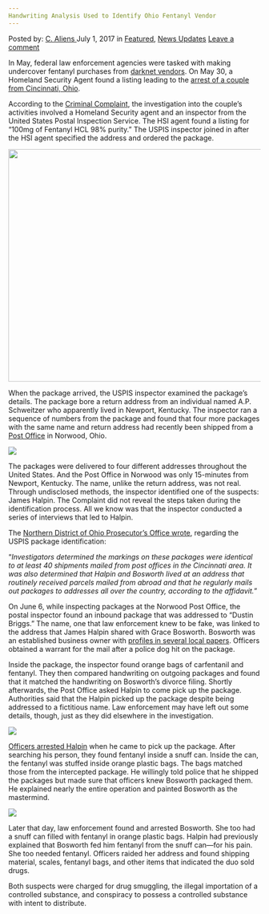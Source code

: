 ```yaml
---
Handwriting Analysis Used to Identify Ohio Fentanyl Vendor
---
```

<article class="post-listing post-21005 post type-post status-publish format-standard has-post-thumbnail hentry  tag-analysis tag-fentanyl tag-handwriting tag-identify tag-ohio tag-vendor">
    <div class="post-inner">
        <span>Posted by: <a href="https://www.deepdotweb.com/author/caliens/" title="">C. Aliens </a></span>
    <span>July 1, 2017</span>
    <span>in <a href="https://www.deepdotweb.com/category/deepdot-news/" rel="category tag">Featured</a>, <a href="https://www.deepdotweb.com/category/news-updates/" rel="category tag">News Updates</a></span>
    <span><a href="https://www.deepdotweb.com/2017/07/01/handwriting-analysis-used-identify-ohio-fentanyl-vendor/#respond">Leave a comment</a></span>
    </p>
    <div class="clear"></div>
    <div class="entry">
    <p>In May, federal law enforcement agencies were tasked with making undercover fentanyl purchases from <a href="https://www.deepdotweb.com/2013/10/28/updated-llist-of-hidden-marketplaces-tor-i2p/">darknet vendors</a>. On May 30, a Homeland Security Agent found a listing leading to the <a href="https://www.usatoday.com/story/news/nation-now/2017/06/13/mail-order-opioids/393416001/">arrest of a couple from Cincinnati, Ohio</a>.</p>
    <p>According to the <a href="https://www.scribd.com/document/351325653/Halpin-and-Bosworth">Criminal Complaint</a>, the investigation into the couple&#8217;s activities involved a Homeland Security agent and an inspector from the United States Postal Inspection Service. The HSI agent found a listing for “100mg of Fentanyl HCL 98% purity.” The USPIS inspector joined in after the HSI agent specified the address and ordered the package.</p>
    <p><img class="wp-image-21010 aligncenter" src="https://www.deepdotweb.com/wp-content/uploads/2017/06/word-image-197.jpeg" width="619" height="464" srcset="https://www.deepdotweb.com/wp-content/uploads/2017/06/word-image-197.jpeg 800w, https://www.deepdotweb.com/wp-content/uploads/2017/06/word-image-197-300x225.jpeg 300w" sizes="(max-width: 619px) 100vw, 619px" /></p>
    <p>When the package arrived, the USPIS inspector examined the package’s details. The package bore a return address from an individual named A.P. Schweitzer who apparently lived in Newport, Kentucky. The inspector ran a sequence of numbers from the package and found that four more packages with the same name and return address had recently been shipped from a <a href="https://www.deepdotweb.com/tag/usps/">Post Office</a> in Norwood, Ohio.</p>
    <p><img class="wp-image-21011 aligncenter" src="https://www.deepdotweb.com/wp-content/uploads/2017/06/word-image-198.jpeg" srcset="https://www.deepdotweb.com/wp-content/uploads/2017/06/word-image-198.jpeg 800w, https://www.deepdotweb.com/wp-content/uploads/2017/06/word-image-198-300x143.jpeg 300w" sizes="(max-width: 800px) 100vw, 800px" /></p>
    <p>The packages were delivered to four different addresses throughout the United States. And the Post Office in Norwood was only 15-minutes from Newport, Kentucky. The name, unlike the return address, was not real. Through undisclosed methods, the inspector identified one of the suspects: James Halpin. The Complaint did not reveal the steps taken during the identification process. All we know was that the inspector conducted a series of interviews that led to Halpin.</p>
    <p>The <a href="https://www.justice.gov/usao-ndoh/pr/ohio-couple-charged-importing-and-distributing-fentanyl-and-carfentanil">Northern District of Ohio Prosecutor’s Office wrote</a>, regarding the USPIS package identification:</p>
    <p>“<em>Investigators determined the markings on these packages were identical to at least 40 shipments mailed from post offices in the Cincinnati area. It was also determined that Halpin and Bosworth lived at an address that routinely received parcels mailed from abroad and that he regularly mails out packages to addresses all over the country, according to the affidavit.</em>”</p>
    <p>On June 6, while inspecting packages at the Norwood Post Office, the postal inspector found an inbound package that was addressed to “Dustin Briggs.” The name, one that law enforcement knew to be fake, was linked to the address that James Halpin shared with Grace Bosworth. Bosworth was an established business owner with <a href="http://www.themetropreneur.com/columbus/business-owner-to-business-owner-grace-bosworth/">profiles in several local papers</a>. Officers obtained a warrant for the mail after a police dog hit on the package.</p>
    <p>Inside the package, the inspector found orange bags of carfentanil and fentanyl. They then compared handwriting on outgoing packages and found that it matched the handwriting on Bosworth’s divorce filing. Shortly afterwards, the Post Office asked Halpin to come pick up the package. Authorities said that the Halpin picked up the package despite being addressed to a fictitious name. Law enforcement may have left out some details, though, just as they did elsewhere in the investigation.</p>
    <p><img class="wp-image-21012 aligncenter" src="https://www.deepdotweb.com/wp-content/uploads/2017/06/word-image-199.jpeg" srcset="https://www.deepdotweb.com/wp-content/uploads/2017/06/word-image-199.jpeg 800w, https://www.deepdotweb.com/wp-content/uploads/2017/06/word-image-199-300x225.jpeg 300w" sizes="(max-width: 800px) 100vw, 800px" /></p>
    <p><a href="https://www.deepdotweb.com/tag/arrested/">Officers arrested Halpin</a> when he came to pick up the package. After searching his person, they found fentanyl inside a snuff can. Inside the can, the fentanyl was stuffed inside orange plastic bags. The bags matched those from the intercepted package. He willingly told police that he shipped the packages but made sure that officers knew Bosworth packaged them. He explained nearly the entire operation and painted Bosworth as the mastermind.</p>
    <p><img class="wp-image-21013 aligncenter" src="https://www.deepdotweb.com/wp-content/uploads/2017/06/word-image-200.jpeg" srcset="https://www.deepdotweb.com/wp-content/uploads/2017/06/word-image-200.jpeg 800w, https://www.deepdotweb.com/wp-content/uploads/2017/06/word-image-200-300x149.jpeg 300w" sizes="(max-width: 800px) 100vw, 800px" /></p>
    <p>Later that day, law enforcement found and arrested Bosworth. She too had a snuff can filled with fentanyl in orange plastic bags. Halpin had previously explained that Bosworth fed him fentanyl from the snuff can—for his pain. She too needed fentanyl. Officers raided her address and found shipping material, scales, fentanyl bags, and other items that indicated the duo sold drugs.</p>
    <p>Both suspects were charged for drug smuggling, the illegal importation of a controlled substance, and conspiracy to possess a controlled substance with intent to distribute.</p>
    </div>
    <span style="display:none"><a href="https://www.deepdotweb.com/tag/analysis/" rel="tag">analysis</a> <a href="https://www.deepdotweb.com/tag/fentanyl/" rel="tag">fentanyl</a> <a href="https://www.deepdotweb.com/tag/handwriting/" rel="tag">handwriting</a> <a href="https://www.deepdotweb.com/tag/identify/" rel="tag">identify</a> <a href="https://www.deepdotweb.com/tag/ohio/" rel="tag">ohio</a> <a href="https://www.deepdotweb.com/tag/vendor/" rel="tag">vendor</a></span> <span style="display:none" class="updated">2017-07-01</span>
    <div style="display:none" class="vcard author" itemprop="author" itemscope itemtype="http://schema.org/Person"><strong class="fn" itemprop="name"><a href="https://www.deepdotweb.com/author/caliens/" title="Posts by C. Aliens" rel="author">C. Aliens</a></strong></div>
    </div>
</article>

